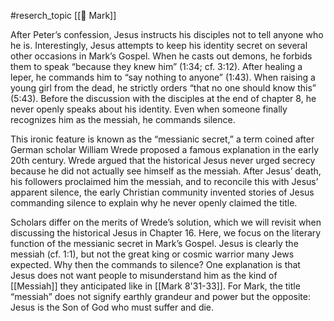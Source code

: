 #reserch_topic 
[[📜 Mark]]

After Peter’s confession, Jesus instructs his disciples not to tell anyone who he is. Interestingly, Jesus attempts to keep his identity secret on several other occasions in Mark’s Gospel. When he casts out demons, he forbids them to speak “because they knew him” (1:34; cf. 3:12). After healing a leper, he commands him to “say nothing to anyone” (1:43). When raising a young girl from the dead, he strictly orders “that no one should know this” (5:43). Before the discussion with the disciples at the end of chapter 8, he never openly speaks about his identity. Even when someone finally recognizes him as the messiah, he commands silence.

This ironic feature is known as the “messianic secret,” a term coined after German scholar William Wrede proposed a famous explanation in the early 20th century. Wrede argued that the historical Jesus never urged secrecy because he did not actually see himself as the messiah. After Jesus’ death, his followers proclaimed him the messiah, and to reconcile this with Jesus’ apparent silence, the early Christian community invented stories of Jesus commanding silence to explain why he never openly claimed the title.

Scholars differ on the merits of Wrede’s solution, which we will revisit when discussing the historical Jesus in Chapter 16. Here, we focus on the literary function of the messianic secret in Mark’s Gospel. Jesus is clearly the messiah (cf. 1:1), but not the great king or cosmic warrior many Jews expected. Why then the commands to silence? One explanation is that Jesus does not want people to misunderstand him as the kind of [[Messiah]] they anticipated like in [[Mark 8'31-33]]. For Mark, the title “messiah” does not signify earthly grandeur and power but the opposite: Jesus is the Son of God who must suffer and die.
